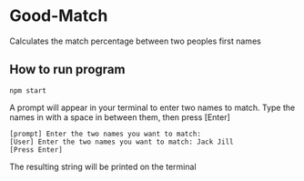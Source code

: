 # Good-Match
Calculates the match percentage between two peoples first names

## How to run program 
````
npm start 
````

A prompt will appear in your terminal to enter two names to match. Type the names in with a space in between them, then press [Enter]

````
[prompt] Enter the two names you want to match: 
[User] Enter the two names you want to match: Jack Jill 
[Press Enter]
`````
The resulting string will be printed on the terminal